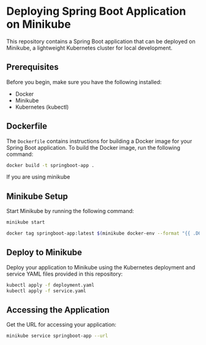# Deploying Spring Boot Application on Minikube

This repository contains a Spring Boot application that can be deployed on Minikube, a lightweight Kubernetes cluster for local development.

## Prerequisites

Before you begin, make sure you have the following installed:

- Docker
- Minikube
- Kubernetes (kubectl)

## Dockerfile

The `Dockerfile` contains instructions for building a Docker image for your Spring Boot application. To build the Docker image, run the following command:

```bash
docker build -t springboot-app .

```
If you are using minikube
## Minikube Setup

Start Minikube by running the following command:

```bash
minikube start

docker tag springboot-app:latest $(minikube docker-env --format "{{ .DOCKER_HOST }}")/springboot-app:latest

```
## Deploy to Minikube
Deploy your application to Minikube using the Kubernetes deployment and service YAML files provided in this repository:

```bash
kubectl apply -f deployment.yaml
kubectl apply -f service.yaml
```

## Accessing the Application
Get the URL for accessing your application:

```bash
minikube service springboot-app --url
